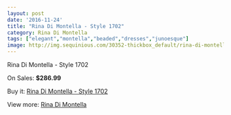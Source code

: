 ```yaml
---
layout: post
date: '2016-11-24'
title: "Rina Di Montella - Style 1702"
category: Rina Di Montella
tags: ["elegant","montella","beaded","dresses","junoesque"]
image: http://img.sequinious.com/30352-thickbox_default/rina-di-montella-style-1702.jpg
---
```

Rina Di Montella - Style 1702

On Sales: **$286.99**
<a href="https://www.sequinious.com/rina-di-montella/7543-rina-di-montella-style-1702.html"><amp-img layout="responsive" width="600" height="600" src="//img.sequinious.com/30352-thickbox_default/rina-di-montella-style-1702.jpg" alt="Rina Di Montella - Style 1702 0" /></a>
<a href="https://www.sequinious.com/rina-di-montella/7543-rina-di-montella-style-1702.html"><amp-img layout="responsive" width="600" height="600" src="//img.sequinious.com/30353-thickbox_default/rina-di-montella-style-1702.jpg" alt="Rina Di Montella - Style 1702 1" /></a>

Buy it: [Rina Di Montella - Style 1702](https://www.sequinious.com/rina-di-montella/7543-rina-di-montella-style-1702.html "Rina Di Montella - Style 1702")

View more: [Rina Di Montella](https://www.sequinious.com/65-rina-di-montella "Rina Di Montella")
